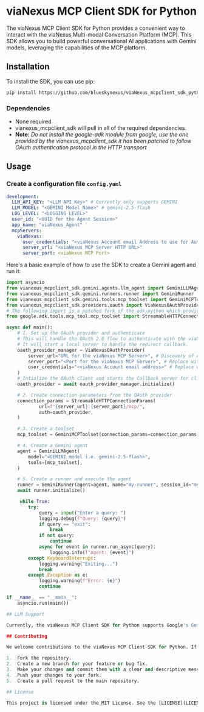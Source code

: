 # viaNexus MCP Client SDK for Python

The viaNexus MCP Client SDK for Python provides a convenient way to interact with the viaNexus Multi-modal Conversation Platform (MCP). This SDK allows you to build powerful conversational AI applications with Gemini models, leveraging the capabilities of the MCP platform.

## Installation

To install the SDK, you can use pip:

```bash
pip install https://github.com/blueskynexus/viaNexus_mcpclient_sdk_python/archive/refs/tags/v0.1.7-pre.tar.gz
```
### Dependencies
- None required
- vianexus_mcpclient_sdk will pull in all of the required dependencies.
- **Note:** _Do not install the google-adk module from google, use the one provided by the vianexus_mcpclient_sdk it has been patched to follow OAuth authentication protocol in the HTTP transport_

## Usage
### Create a configuration file `config.yaml`
```yaml
development:
  LLM_API_KEY: "<LLM API Key>" # Currently only supports GEMINI
  LLM_MODEL: "<GEMINI Model Name>" # gemini-2.5-flash
  LOG_LEVEL: "<LOGGING LEVEL>"
  user_id: "<UUID for the Agent Session>"
  app_name: "viaNexus_Agent"
  mcpServers:
    viaNexus:
      user_credentials: "<viaNexus Account email Address to use for Authentication/Authorization>"
      server_url: "<viaNexus MCP Server HTTP URL>"
      server_port: <viaNexus MCP Port>
```

Here's a basic example of how to use the SDK to create a Gemini agent and run it:

```python
import asyncio
from vianexus_mcpclient_sdk.gemini.agents.llm_agent import GeminiLLMAgent
from vianexus_mcpclient_sdk.gemini.runners.runner import GeminiRunner
from vianexus_mcpclient_sdk.gemini.tools.mcp_toolset import GeminiMCPToolset
from vianexus_mcpclient_sdk.providers.oauth import ViaNexusOAuthProvider
# The following import is a patched fork of the adk-python which provides support for OAuth protocol through HTTP transport
from google.adk.tools.mcp_tool.mcp_toolset import StreamableHTTPConnectionParams 

async def main():
    # 1. Set up the OAuth provider and authenticate
    # This will handle the OAuth 2.0 flow to authenticate with the viaNexus MCP server.
    # It will start a local server to handle the redirect callback.
    oauth_provider_manager = ViaNexusOAuthProvider(
        server_url="URL for the viaNexus MCP Server>", # Discovery of Auth server, the server providing /.well-known/oauth-protected-resource
        server_port="<Port for the viaNexus MCP Server>", # Replace with viaNexus MCP server port
        user_credentials="<viaNexus Account email address>" # Replace with email address to use for Authorization and Authentication
    )
    # Intialize the OAuth client and starts the Callback server for client side of OAuth2.0/2.1
    oauth_provider = await oauth_provider_manager.initialize()

    # 2. Create connection parameters from the OAuth provider
    connection_params = StreamableHTTPConnectionParams(
            url=f"{server_url}:{server_port}/mcp/",
            auth=oauth_provider,
    )

    # 3. Create a toolset
    mcp_toolset = GeminiMCPToolset(connection_params=connection_params)

    # 4. Create a Gemini agent
    agent = GeminiLLMAgent(
        model="<GEMINI model i.e. gemini-2.5-flash>",
        tools=[mcp_toolset],
    )

    # 5. Create a runner and execute the agent
    runner = GeminiRunner(agent=agent, name="my-runner", session_id="my-session")
    await runner.initialize()

     while True:
        try:
            query = input("Enter a query: ")
            logging.debug(f"Query: {query}")
            if query == "exit":
                break
            if not query:
                continue
            async for event in runner.run_async(query):
                logging.info(f"Agent: {event}")
        except KeyboardInterrupt:
            logging.warning("Exiting...")
            break
        except Exception as e:
            logging.warning(f"Error: {e}")
            continue

if __name__ == "__main__":
    asyncio.run(main())

## LLM Support

Currently, the viaNexus MCP Client SDK for Python supports Google's Gemini family of models. As the SDK matures, we plan to extend support to other Large Language Models (LLMs) to provide a wider range of options for your conversational AI applications.

## Contributing

We welcome contributions to the viaNexus MCP Client SDK for Python. If you would like to contribute, please follow these steps:

1.  Fork the repository.
2.  Create a new branch for your feature or bug fix.
3.  Make your changes and commit them with a clear and descriptive message.
4.  Push your changes to your fork.
5.  Create a pull request to the main repository.

## License

This project is licensed under the MIT License. See the [LICENSE](LICENSE) file for more details. 
